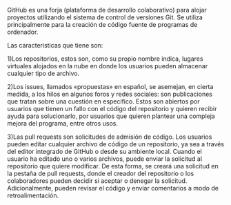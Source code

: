 GitHub es una forja (plataforma de desarrollo colaborativo) 
para alojar proyectos utilizando el sistema de control de versiones Git.
Se utiliza principalmente para la creación de código fuente de 
programas de ordenador.

Las caracteristicas que tiene son:

1)Los repositorios, estos son, como su propio nombre indica, 
lugares virtuales alojados en la nube en donde los usuarios pueden almacenar 
cualquier tipo de archivo.

2)Los issues, llamados «propuestas» en español, se asemejan, en cierta medida,
a los hilos en algunos foros y redes sociales: son publicaciones que tratan 
sobre una cuestión en específico.
Estos son abiertos por usuarios que tienen un fallo con el código del 
repositorio y quieren recibir ayuda para solucionarlo, por usuarios que 
quieren plantear una compleja mejora del programa, entre otros usos.

3)Las pull requests son solicitudes de admisión de código. 
Los usuarios pueden editar cualquier archivo de código de un repositorio,
ya sea a través del editor integrado de GitHub o desde su ambiente local.
Cuando el usuario ha editado uno o varios archivos, puede enviar la solicitud
al repositorio que quiere modificar. De esta forma, se creará una solicitud en
la pestaña de pull requests, donde el creador del repositorio 
o los colaboradores pueden decidir si aceptar o denegar la solicitud.
Adicionalmente, pueden revisar el código y enviar comentarios a modo de 
retroalimentación.
